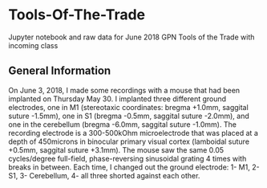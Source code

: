 # Tools-Of-The-Trade
Jupyter notebook and raw data for June 2018 GPN Tools of the Trade with incoming class

## General Information
On June 3, 2018, I made some recordings with a mouse that had been implanted on Thursday May 30. I implanted three different ground electrodes, one in M1 (stereotaxic coordinates: bregma +1.0mm, saggital suture -1.5mm), one in S1 (bregma -0.5mm, saggital suture -2.0mm), and one in the cerebellum (bregma -6.0mm, saggital suture -1.0mm). The recording electrode is a 300-500kOhm microelectrode that was placed at a depth of 450microns in binocular primary visual cortex (lamboidal suture +0.5mm, saggital suture +3.1mm). The mouse saw the same 0.05 cycles/degree full-field, phase-reversing sinusoidal grating 4 times with breaks in between. Each time, I changed out the ground electrode: 1- M1, 2- S1, 3- Cerebellum, 4- all three shorted against each other. 
